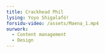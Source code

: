 ```yaml
---
title: Crackhead Phil
lysing: Yoyo Shigalafó!
forsidu-video: /assets/Maena_1.mp4
ourwork:
  - Content management
  - Design
---
```


